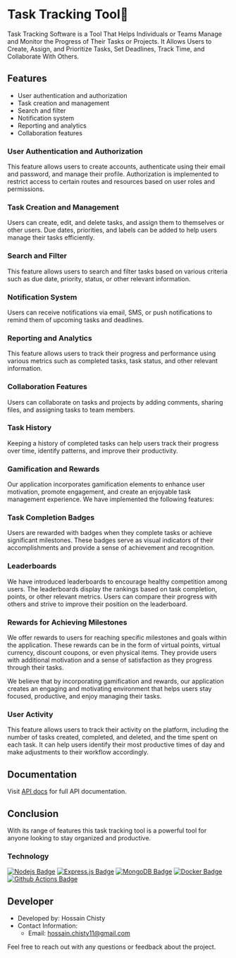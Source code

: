 # Task Tracking Tool🎯

Task Tracking Software is a Tool That Helps Individuals or Teams Manage and Monitor the Progress of Their
Tasks or Projects. It Allows Users to Create, Assign, and Prioritize Tasks, Set Deadlines, Track Time, and Collaborate With Others.

## **Features**

- User authentication and authorization
- Task creation and management
- Search and filter
- Notification system
- Reporting and analytics
- Collaboration features

### **User Authentication and Authorization**

This feature allows users to create accounts, authenticate using their email and password, and manage their profile. Authorization is implemented to restrict access to certain routes and resources based on user roles and permissions.

### **Task Creation and Management**

Users can create, edit, and delete tasks, and assign them to themselves or other users. Due dates, priorities, and labels can be added to help users manage their tasks efficiently.

### **Search and Filter**

This feature allows users to search and filter tasks based on various criteria such as due date, priority, status, or other relevant information.

### **Notification System**

Users can receive notifications via email, SMS, or push notifications to remind them of upcoming tasks and deadlines.

### **Reporting and Analytics**

This feature allows users to track their progress and performance using various metrics such as completed tasks, task status, and other relevant information.

### **Collaboration Features**

Users can collaborate on tasks and projects by adding comments, sharing files, and assigning tasks to team members.

### **Task History**

Keeping a history of completed tasks can help users track their progress over time, identify patterns, and improve their productivity.

### Gamification and Rewards

Our application incorporates gamification elements to enhance user motivation, promote engagement, and create an enjoyable task management experience. We have implemented the following features:

### Task Completion Badges

Users are rewarded with badges when they complete tasks or achieve significant milestones. These badges serve as visual indicators of their accomplishments and provide a sense of achievement and recognition.

### Leaderboards

We have introduced leaderboards to encourage healthy competition among users. The leaderboards display the rankings based on task completion, points, or other relevant metrics. Users can compare their progress with others and strive to improve their position on the leaderboard.

### Rewards for Achieving Milestones

We offer rewards to users for reaching specific milestones and goals within the application. These rewards can be in the form of virtual points, virtual currency, discount coupons, or even physical items. They provide users with additional motivation and a sense of satisfaction as they progress through their tasks.

We believe that by incorporating gamification and rewards, our application creates an engaging and motivating environment that helps users stay focused, productive, and enjoy managing their tasks.

### **User Activity**

This feature allows users to track their activity on the platform, including the number of tasks created, completed, and deleted, and the time spent on each task. It can help users identify their most productive times of day and make adjustments to their workflow accordingly.

## **Documentation**

Visit [API docs](./docs/documentation.md) for full API documentation.

## **Conclusion**

With its range of features this task tracking tool is a powerful tool for anyone looking to stay organized and productive.

### Technology

[![Nodejs Badge](https://img.shields.io/badge/-Nodejs-3C873A?style=for-the-badge&labelColor=black&logo=node.js&logoColor=3C873A)](#) [![Express.js Badge](https://img.shields.io/badge/Express.js-000000?style=for-the-badge&logo=express&logoColor=white)](#) [![MongoDB Badge](https://img.shields.io/badge/MongoDB-4EA94B?style=for-the-badge&logo=mongodb&logoColor=white)](#) [![Docker Badge](https://img.shields.io/badge/Docker-2CA5E0?style=for-the-badge&logo=docker&logoColor=white)](#) [![Github Actions Badge](https://img.shields.io/badge/Github%20Actions-282a2e?style=for-the-badge&logo=githubactions&logoColor=367cfe)](#)

## Developer

- Developed by: Hossain Chisty
- Contact Information:
  - Email: hossain.chisty11@gmail.com

Feel free to reach out with any questions or feedback about the project.
